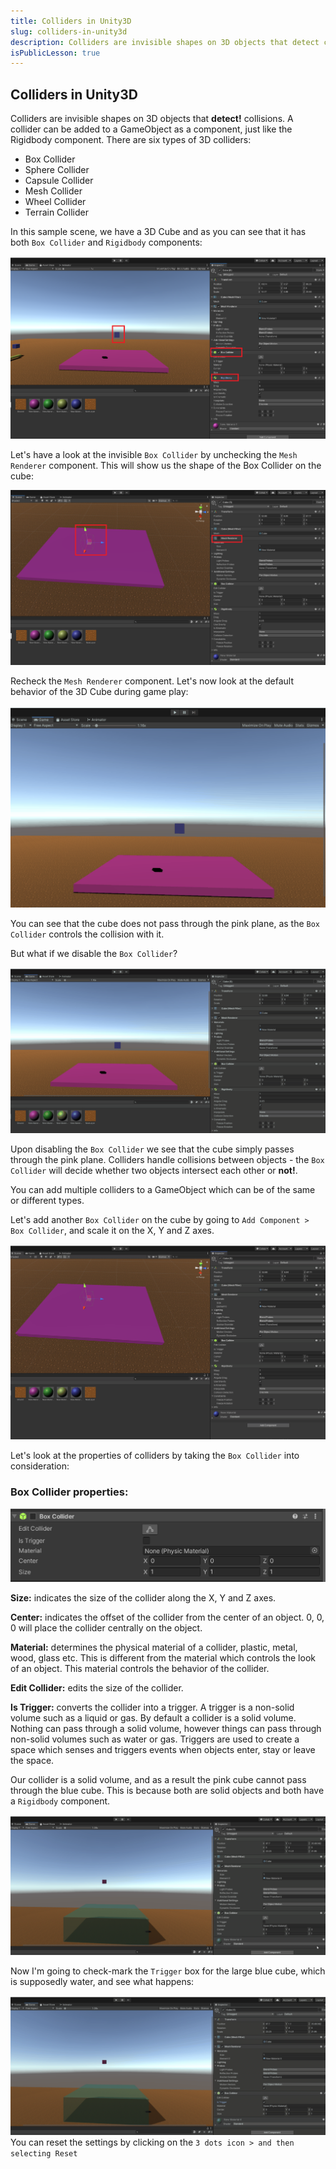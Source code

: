 ```yaml
---
title: Colliders in Unity3D
slug: colliders-in-unity3d
description: Colliders are invisible shapes on 3D objects that detect collisions. A collider can be added to a GameObject as a component, just like the Rigidbody component.  
isPublicLesson: true
---
```


## Colliders in Unity3D

Colliders are invisible shapes on 3D objects that **detect!** collisions. A collider can be added to a GameObject as a component, just like the Rigidbody component. There are six types of 3D colliders:

- Box Collider
- Sphere Collider
- Capsule Collider
- Mesh Collider
- Wheel Collider
- Terrain Collider

[comment]: <GM: are we doing these actions? Can we use the same scene as last time? It's just your plane has changed to pink! Assume this is so you can see what is happening, so could you just explain?>
In this sample scene, we have a 3D Cube and as you can see that it has both `Box Collider` and `Rigidbody` components:

![1.png](public/assets/1.png)

Let's have a look at the invisible `Box Collider` by unchecking the `Mesh Renderer` component. This will show us the shape of the Box Collider on the cube:

![2.png](public/assets/2.png)

Recheck the `Mesh Renderer` component. Let's now look at the default behavior of the 3D Cube during game play:

![3.gif](public/assets/3.gif)

You can see that the cube does not pass through the pink plane, as the `Box Collider` controls the collision with it.

But what if we disable the `Box Collider`?

![4.gif](public/assets/4.gif)

Upon disabling the `Box Collider` we see that the cube simply passes through the pink plane. Colliders handle collisions between objects -  the `Box Collider` will decide whether two objects intersect each other or **not!**.

You can add multiple colliders to a GameObject which can be of the same or different types.

Let's add another `Box Collider` on the cube by going to `Add Component > Box Collider`, and scale it on the X, Y and Z axes.

![5.gif](public/assets/5.gif)


Let's look at the properties of colliders by taking the `Box Collider` into consideration:

### Box Collider properties:

![6.png](public/assets/6.png)

**Size:** indicates the size of the collider along the X, Y and Z axes.

**Center:** indicates the offset of the collider from the center of an object. 0, 0, 0 will place the collider centrally on the object.

**Material:** determines the physical material of a collider, plastic, metal, wood, glass etc. This is different from the material which controls the look of an object. This material controls the behavior of the collider.

**Edit Collider:** edits the size of the collider.

**Is Trigger:** converts the collider into a trigger. A trigger is a non-solid volume such as a liquid or gas. By default a collider is a solid volume. Nothing can pass through a solid volume, however things can pass through non-solid volumes such as water or gas. Triggers are used to create a space which senses and triggers events when objects enter, stay or leave the space.

Our collider is a solid volume, and as a result the pink cube cannot pass through the blue cube. This is because both are solid objects and both have a `Rigidbody` component. 

![7.gif](public/assets/7.gif)

Now I'm going to check-mark the `Trigger` box for the large blue cube, which is supposedly water, and see what happens:

![is trigger](public/assets/8.gif)
You can reset the settings by clicking on the `3 dots icon > and then selecting Reset`

[comment]: <GM: where is the gear icon?>
